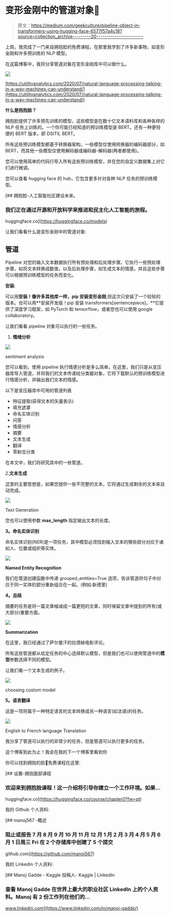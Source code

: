 # 变形金刚中的管道对象🤗

> 原文：<https://medium.com/geekculture/pipeline-object-in-transformers-using-hugging-face-6577f57a4c18?source=collection_archive---------20----------------------->

上周，我完成了一门来自拥抱脸的免费课程，在那里我学到了许多新事物，如变形金刚和许多预训练的 NLP 模型。

在这篇博客中，我将分享管道对象在变形金刚库中可以做什么。

![](img/0d6815cae502364455ed4c591317031a.png)

[https://utilityanalytics.com/2020/07/natural-language-processing-talking-in-a-way-machines-can-understand/](https://utilityanalytics.com/2020/07/natural-language-processing-talking-in-a-way-machines-can-understand/)

**什么是抱抱脸？**

拥抱脸提供了许多预先训练的模型，这些模型是在数十亿文本语料库和各种各样的 NLP 任务上训练的。一个你可能已经知道的预训练模型是 BERT。还有一种更轻便的 BERT 版本，即 DSITIL BERT。

所有这些预训练模型都基于转换器架构，一些模型仅使用转换器的编码器部分，如 BERT，而其他一些模型仅使用解码器或编码器-解码器(两者都使用)。

您可以使用简单的代码行导入所有这些预训练模型，并在您的自定义数据集上对它们进行微调。

您可以查看 hugging face 的 hub，它包含更多针对各种 NLP 任务的预训练模型。

[](https://huggingface.co/models) [## 拥抱脸-人工智能社区建设未来。

### 我们正在通过开源和开放科学来推进和民主化人工智能的旅程。

huggingface.co](https://huggingface.co/models) 

让我们看看什么是变形金刚中的管道对象:

## 管道

Pipeline 对您的输入文本数据执行所有预处理和后处理步骤。它执行一些预处理步骤，如将文本转换成数值，以及后处理步骤，如生成文本的情感，并且这些步骤可以根据预训练模型的任务而变化。

**安装**:

可以用**安装！像许多其他库一样，pip 安装变形金刚**,但这次只安装了一个较轻的版本。也可以用**安装开发版！pip 安装 transformers[sentencepiece]，**它提供了深度学习框架，如 PyTorch 和 tensorflow，或者您也可以使用 google collaboratory。

让我们看看 pipeline 对象可以执行的一些任务。

1.  **情绪分析**

![](img/2ccc5afa06ecf8f3e3f695eb30def48e.png)

sentiment analysis

您可以看到，使用 pipeline 执行情感分析是多么简单。在这里，我们只是从变压器库导入管道，并将我们的文本传递给分类器对象，它将下载默认的预训练模型进行情感分析，并输出我们文本的情感。

以下是变压器库中可用的管道列表

*   特征提取(获得文本的矢量表示)
*   填充遮罩
*   命名实体识别
*   问答
*   情感分析
*   摘要
*   文本生成
*   翻译
*   零射击分类

在本文中，我们将研究其中的一些管道。

2.**文本生成**

这里的主要思想是，如果您提供一些不完整的文本，它将通过生成剩余的文本来自动完成。

![](img/df9c89740c2fc85dc8367f86c6a42aba.png)

Text Generation

您也可以使用参数 **max_length** 指定输出文本的长度。

**3。命名实体识别**

命名实体识别(NER)是一项任务，其中模型必须找到输入文本的哪些部分对应于诸如人、位置或组织等实体。

![](img/3fdbf4bde17962dd34d3a4c127a96931.png)

**Named Entity Recognition**

我们在管道创建函数中传递 grouped_entities=True 选项，告诉管道将句子中对应于同一实体的部分重新组合在一起。(例如:新德里)

**4。总结**

摘要的任务是将一篇文章缩减成一篇更短的文章，同时保留文章中提到的所有(或大部分)重要方面。

![](img/968a0f57e040cd1f6d8e61d80ed4087f.png)

**Summarization**

在这里，我已经通过了萨尔曼汗的拉德赫电影评论。

所有这些管道都从给定任务的中心选择默认模型，但是我们也可以使用管道中的**模型**参数选择不同的模型。

让我们看一个文本生成的例子。

![](img/509ce37b06decf53f9caaddcb0fdb28d.png)

choosing custom model

**5。语言翻译**

这是一项将属于一种特定语言的文本转换成另一种语言(如法语)的任务。

![](img/7e46f81ef55ec5e9adad39c91b7982d4.png)

English to French language Translation

我分享了管道可以执行的非常少的任务，但是管道可以执行更多的任务。

这个博客到此为止！我会在我的下一个博客里看到你

你可以找到拥抱的脸🤗免费课程在这里:

[](https://huggingface.co/course/chapter0?fw=pt) [## 设置-拥抱面部课程

### 欢迎来到拥抱脸课程！这一介绍将引导你建立一个工作环境。如果…

huggingface.co](https://huggingface.co/course/chapter0?fw=pt) 

我的 Github 个人资料:

[](https://github.com/manoj567) [## manoj567 -概述

### 阻止或报告 7 月 8 月 9 月 10 月 11 月 12 月 1 月 2 月 3 月 4 月 5 月 6 月 1 日周三 Fri 在 2 个存储库中创建了 5 个提交

github.com](https://github.com/manoj567) 

我的 Linkedin 个人资料:

[](https://www.linkedin.com/in/manoj-gadde/) [## Manoj Gadde - Kaggle 投稿人- Kaggle | LinkedIn

### 查看 Manoj Gadde 在世界上最大的职业社区 LinkedIn 上的个人资料。Manoj 有 2 份工作列在他们的…

www.linkedin.com](https://www.linkedin.com/in/manoj-gadde/)
